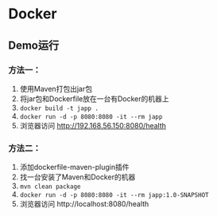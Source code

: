 # Docker

## Demo运行
### 方法一：
1. 使用Maven打包出jar包
2. 将jar包和Dockerfile放在一台有Docker的机器上
3. `docker build -t japp .`
4. `docker run -d -p 8080:8080 -it --rm japp`
5. 浏览器访问 http://192.168.56.150:8080/health

### 方法二：
1. 添加dockerfile-maven-plugin插件
2. 找一台安装了Maven和Docker的机器
3. `mvn clean package`
4. `docker run -d -p 8080:8080 -it --rm japp:1.0-SNAPSHOT`
5. 浏览器访问 http://localhost:8080/health
